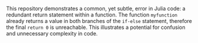 This repository demonstrates a common, yet subtle, error in Julia code: a redundant return statement within a function. The function `myfunction` already returns a value in both branches of the `if-else` statement, therefore the final `return 0` is unreachable. This illustrates a potential for confusion and unnecessary complexity in code.